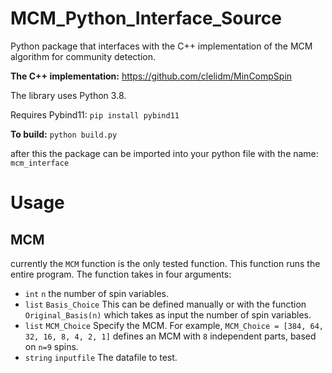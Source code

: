 # MCM_Python_Interface_Source

Python package that interfaces with the C++ implementation of the MCM algorithm for community detection.

**The C++ implementation:** https://github.com/clelidm/MinCompSpin

The library uses Python 3.8.

Requires Pybind11: `pip install pybind11`

**To build:** `python build.py`

after this the package can be imported into your python file with the name: `mcm_interface`


# Usage 

## MCM

currently the `MCM` function is the only tested function. This function runs the entire program. The function takes in four arguments:
- `int` `n` the number of spin variables.
- `list` `Basis_Choice` This can be defined manually or with the function `Original_Basis(n)` which takes as input the number of spin variables.
- `list` `MCM_Choice` Specify the MCM. For example, `MCM_Choice = [384, 64, 32, 16, 8, 4, 2, 1]` defines an MCM with `8` independent parts, based on `n=9` spins.
- `string` `inputfile` The datafile to test.
